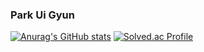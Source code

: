### Park Ui Gyun

[![Anurag's GitHub stats](https://github-readme-stats.vercel.app/api?username=pug9483&show_icons=true&theme=onedark)](https://github.com/anuraghazra/github-readme-stats)
[![Solved.ac Profile](http://mazassumnida.wtf/api/v2/generate_badge?boj=kiki9484)](https://solved.ac/kiki9484/)
